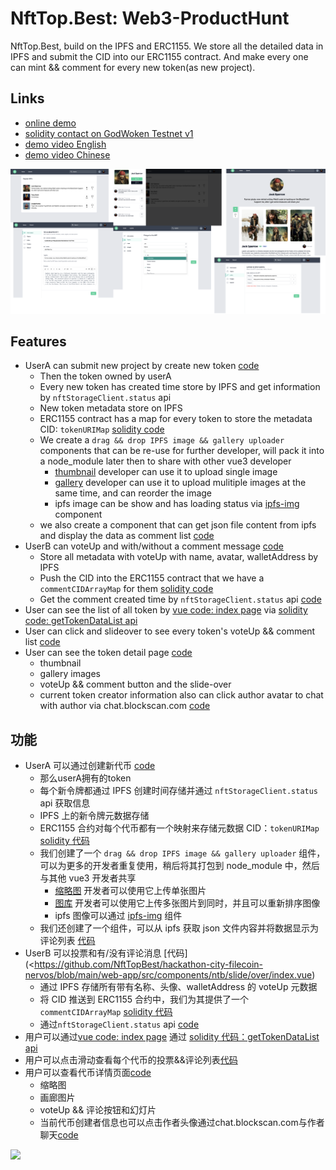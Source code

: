 # NftTop.Best: Web3-ProductHunt

NftTop.Best, build on the IPFS and ERC1155.
We store all the detailed data in IPFS and submit the CID into our ERC1155 contract.
And make every one can mint && comment for every new token(as new project).

## Links

* [online demo](https://godwoken-testnet-v1.nfttop.best)
* [solidity contact on GodWoken Testnet v1](https://v1.betanet.gwscan.com/account/0xf6f3da45746f90d930b8affe792cdc22db7fa80ff42796e7265a32daf207fe29?search=0xe6903e124e5bdae8784674eb625f1c212efc789e)
* [demo video English](xxx)
* [demo video Chinese](yyy)

<img src="./screenshot-1.png" />

## Features

* UserA can submit new project by create new token [code](https://github.com/NftTopBest/hackathon-city-filecoin-nervos/blob/main/web-app/src/pages/nfttop.best/submit.vue#L129)
  * Then the token owned by userA
  * Every new token has created time store by IPFS and get information by `nftStorageClient.status` api
  * New token metadata store on IPFS
  * ERC1155 contract has a map for every token to store the metadata CID: `tokenURIMap` [solidity code](https://github.com/NftTopBest/hackathon-city-filecoin-nervos/blob/main/solidity-contract/NFTList.sol#L45)
  * We create a `drag && drop IPFS image && gallery uploader` components that can be re-use for further developer, will pack it into a node_module later then to share with other vue3 developer
    * [thumbnail](https://github.com/NftTopBest/hackathon-city-filecoin-nervos/blob/main/web-app/src/components/FileUploader/thumbnail.vue) developer can use it to upload single image
    * [gallery](https://github.com/NftTopBest/hackathon-city-filecoin-nervos/blob/main/web-app/src/components/FileUploader/gallery.vue) developer can use it to upload mulitiple images at the same time, and can reorder the image
    * ipfs image can be show and has loading status via [ipfs-img](https://github.com/NftTopBest/hackathon-city-filecoin-nervos/blob/main/web-app/src/components/ipfs/img.vue) component
  * we also create a component that can get json file content from ipfs and display the data as comment list [code](https://github.com/NftTopBest/hackathon-city-filecoin-nervos/blob/main/web-app/src/components/ipfs/comments.vue)
* UserB can voteUp and with/without a comment message [code](https://github.com/NftTopBest/hackathon-city-filecoin-nervos/blob/main/web-app/src/components/ntb/slide/over/index.vue)
  * Store all metadata with voteUp with name, avatar, walletAddress by IPFS
  * Push the CID into the ERC1155 contract that we have a `commentCIDArrayMap` for them [solidity code](https://github.com/NftTopBest/hackathon-city-filecoin-nervos/blob/main/solidity-contract/NFTList.sol#L53)
  * Get the comment created time by `nftStorageClient.status` api [code](https://github.com/NftTopBest/hackathon-city-filecoin-nervos/blob/main/web-app/src/components/ipfs/comments.vue#L16)
* User can see the list of all token by [vue code: index page](https://github.com/NftTopBest/hackathon-city-filecoin-nervos/blob/main/web-app/src/pages/nfttop.best/index.vue#L34) via [solidity code: getTokenDataList api](https://github.com/NftTopBest/hackathon-city-filecoin-nervos/blob/main/solidity-contract/NFTList.sol#L60)
* User can click and slideover to see every token's voteUp && comment list [code](https://github.com/NftTopBest/hackathon-city-filecoin-nervos/blob/main/web-app/src/components/ntb/slide/over/index.vue)
* User can see the token detail page [code](https://github.com/NftTopBest/hackathon-city-filecoin-nervos/blob/main/web-app/src/pages/nfttop.best/%5BchainId%5D/%5BtokenId%5D.vue)
  * thumbnail
  * gallery images
  * voteUp && comment button and the slide-over
  * current token creator information also can click author avatar to chat with author via  chat.blockscan.com [code](https://github.com/NftTopBest/hackathon-city-filecoin-nervos/blob/main/web-app/src/pages/nfttop.best/%5BchainId%5D/%5BtokenId%5D.vue#L174)

## 功能

* UserA 可以通过创建新代币 [code](https://github.com/NftTopBest/hackathon-city-filecoin-nervos/blob/main/web-app/src/pages/nfttop.best/submit.Vue#L129)
  * 那么userA拥有的token
  * 每个新令牌都通过 IPFS 创建时间存储并通过 `nftStorageClient.status` api 获取信息
  * IPFS 上的新令牌元数据存储
  * ERC1155 合约对每个代币都有一个映射来存储元数据 CID：`tokenURIMap` [solidity 代码](https://github.com/NftTopBest/hackathon-city-filecoin-nervos/blob/main/solidity-contract/NFTList.sol#L45)
  * 我们创建了一个 `drag && drop IPFS image && gallery uploader` 组件，可以为更多的开发者重复使用，稍后将其打包到 node_module 中，然后与其他 vue3 开发者共享
    * [缩略图](https://github.com/NftTopBest/hackathon-city-filecoin-nervos/blob/main/web-app/src/components/FileUploader/thumbnail.vue) 开发者可以使用它上传单张图片
    * [图库](https://github.com/NftTopBest/hackathon-city-filecoin-nervos/blob/main/web-app/src/components/FileUploader/gallery.vue) 开发者可以使用它上传多张图片到同时，并且可以重新排序图像
    * ipfs 图像可以通过 [ipfs-img](https://github.com/NftTopBest/hackathon-city-filecoin-nervos/blob/main/web-app/src/components/ipfs/img.vue) 组件
  * 我们还创建了一个组件，可以从 ipfs 获取 json 文件内容并将数据显示为评论列表 [代码](https://github.com/NftTopBest/hackathon-city-filecoin-nervos/blob/main/web-app/src/components/ipfs/comments.vue)
* UserB 可以投票和有/没有评论消息 [代码](<<https://github.com/NftTopBest/hackathon-city-filecoin-nervos/blob/main/web-app/src/components/ntb/slide/over/index.vue>)
  * 通过 IPFS 存储所有带有名称、头像、walletAddress 的 voteUp 元数据
  * 将 CID 推送到 ERC1155 合约中，我们为其提供了一个 `commentCIDArrayMap` [solidity 代码](https://github.com/NftTopBest/hackathon-city-filecoin-nervos/blob/main/solidity-contract/NFTList.溶胶#L53)
  * 通过`nftStorageClient.status` api [code](https://github.com/NftTopBest/hackathon-city-filecoin-nervos/blob/main/web-app/src/components/ipfs/comments获取评论创建时间.vue#L16)
* 用户可以通过[vue code: index page](https://github.com/NftTopBest/hackathon-city-filecoin-nervos/blob/main/web-app/src/pages/nfttop.best/index.vue#L34) 通过 [solidity 代码：getTokenDataList api](https://github.com/NftTopBest/hackathon-city-filecoin-nervos/blob/main/solidity-contract/NFTList.sol#L60)
* 用户可以点击滑动查看每个代币的投票&&评论列表[代码](https://github.com/NftTopBest/hackathon-city-filecoin-nervos/blob/main/web-app/src/components/ntb/滑动/over/index.vue)
* 用户可以查看代币详情页面[code](https://github.com/NftTopBest/hackathon-city-filecoin-nervos/blob/main/web-app/src/pages/nfttop.best/%5BchainId%5D/%5BtokenId%5D.vue)
  * 缩略图
  * 画廊图片
  * voteUp && 评论按钮和幻灯片
  * 当前代币创建者信息也可以点击作者头像通过chat.blockscan.com与作者聊天[code](https://github.com/NftTopBest/hackathon-city-filecoin-nervos/blob/main/web-app/src/pages/nfttop.best/%5BchainId%5D/%5BtokenId%5D.vue#L174)

<img src="./screenshot-2.png" />

